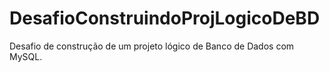 # DesafioConstruindoProjLogicoDeBD
 Desafio de construção de um projeto lógico de Banco de Dados com MySQL.
